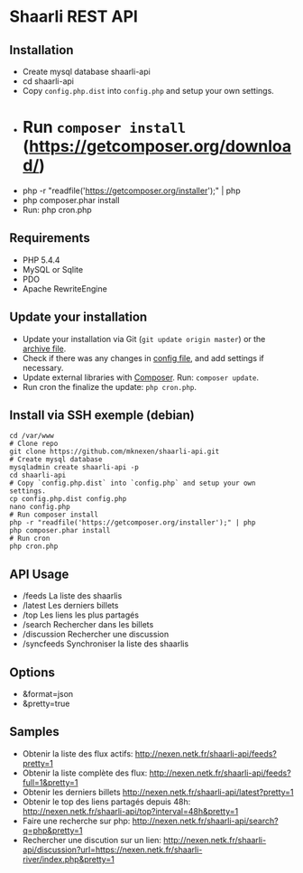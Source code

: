 Shaarli REST API
======

## Installation
* Create mysql database shaarli-api
* cd shaarli-api
* Copy `config.php.dist` into `config.php` and setup your own settings.
* # Run `composer install` (https://getcomposer.org/download/)
* php -r "readfile('https://getcomposer.org/installer');" | php
* php composer.phar install
* Run: php cron.php
  
## Requirements
* PHP 5.4.4
* MySQL or Sqlite
* PDO
* Apache RewriteEngine

## Update your installation
* Update your installation via Git (`git update origin master`) or the [archive file](archive/master.zip).
* Check if there was any changes in [config file](blob/master/config.php.dist), and add settings if necessary.
* Update external libraries with [Composer](https://getcomposer.org/download/). Run: `composer update`.
* Run cron the finalize the update: `php cron.php`.

## Install via SSH exemple (debian)
```
cd /var/www
# Clone repo
git clone https://github.com/mknexen/shaarli-api.git
# Create mysql database
mysqladmin create shaarli-api -p
cd shaarli-api
# Copy `config.php.dist` into `config.php` and setup your own settings.
cp config.php.dist config.php
nano config.php
# Run composer install
php -r "readfile('https://getcomposer.org/installer');" | php
php composer.phar install
# Run cron
php cron.php
```

## API Usage
* /feeds La liste des shaarlis
* /latest Les derniers billets
* /top Les liens les plus partagés
* /search Rechercher dans les billets
* /discussion Rechercher une discussion
* /syncfeeds Synchroniser la liste des shaarlis

## Options
* &format=json
* &pretty=true

## Samples
* Obtenir la liste des flux actifs: http://nexen.netk.fr/shaarli-api/feeds?pretty=1
* Obtenir la liste complète des flux: http://nexen.netk.fr/shaarli-api/feeds?full=1&pretty=1
* Obtenir les derniers billets http://nexen.netk.fr/shaarli-api/latest?pretty=1
* Obtenir le top des liens partagés depuis 48h: http://nexen.netk.fr/shaarli-api/top?interval=48h&pretty=1
* Faire une recherche sur php: http://nexen.netk.fr/shaarli-api/search?q=php&pretty=1
* Rechercher une discution sur un lien: http://nexen.netk.fr/shaarli-api/discussion?url=https://nexen.netk.fr/shaarli-river/index.php&pretty=1
